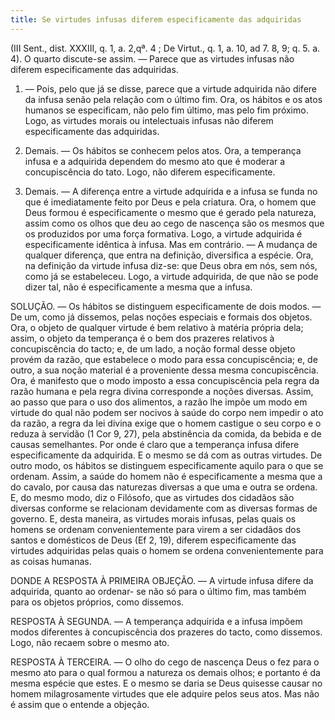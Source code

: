 ```yaml
---
title: Se virtudes infusas diferem especificamente das adquiridas
---
```


(III Sent., dist. XXXIII, q. 1, a. 2,qª. 4 ; De Virtut., q. 1, a. 10, ad 7. 8, 9; q. 5. a. 4).
  O quarto discute-se assim. — Parece que as virtudes infusas não diferem especificamente das adquiridas.  

1. — Pois, pelo que já se disse, parece que a virtude adquirida não difere da infusa senão pela relação com o último fim. Ora, os hábitos e os atos humanos se especificam, não pelo fim último, mas pelo fim próximo. Logo, as virtudes morais ou intelectuais infusas não diferem especificamente das adquiridas.  

2. Demais. — Os hábitos se conhecem pelos atos. Ora, a temperança infusa e a adquirida dependem do mesmo ato que é moderar a concupiscência do tato. Logo, não diferem especificamente.  

3. Demais. — A diferença entre a virtude adquirida e a infusa se funda no que é imediatamente feito por Deus e pela criatura. Ora, o homem que Deus formou é especificamente o mesmo que é gerado pela natureza, assim como os olhos que deu ao cego de nascença são os mesmos que os produzidos por uma força formativa. Logo, a virtude adquirida é especificamente idêntica à infusa. Mas em contrário. — A mudança de qualquer diferença, que entra na definição, diversifica a espécie. Ora, na definição da virtude infusa diz-se: que Deus obra em nós, sem nós, como já se estabeleceu. Logo, a virtude adquirida, de que não se pode dizer tal, não é especificamente a mesma que a infusa.  

SOLUÇÃO. — Os hábitos se distinguem especificamente de dois modos. — De um, como já dissemos, pelas noções especiais e formais dos objetos. Ora, o objeto de qualquer virtude é bem relativo à matéria própria dela; assim, o objeto da temperança é o bem dos prazeres relativos à concupiscência do tacto; e, de um lado, a noção formal desse objeto provém da razão, que estabelece o modo para essa concupiscência; e, de outro, a sua noção material é a proveniente dessa mesma concupiscência. Ora, é manifesto que o modo imposto a essa concupiscência pela regra da razão humana e pela regra divina corresponde a noções diversas. Assim, ao passo que para o uso dos alimentos, a razão lhe impõe um modo em virtude do qual não podem ser nocivos à saúde do corpo nem impedir o ato da razão, a regra da lei divina exige que o homem castigue o seu corpo e o reduza à servidão (1 Cor 9, 27), pela abstinência da comida, da bebida e de causas semelhantes. Por onde é claro que a temperança infusa difere especificamente da adquirida. E o mesmo se dá com as outras virtudes.  De outro modo, os hábitos se distinguem especificamente aquilo para o que se ordenam. Assim, a saúde do homem não é especificamente a mesma que a do cavalo, por causa das naturezas diversas a que uma e outra se ordena. E, do mesmo modo, diz o Filósofo, que as virtudes dos cidadãos são diversas conforme se relacionam devidamente com as diversas formas de governo. E, desta maneira, as virtudes morais infusas, pelas quais os homens se ordenam convenientemente para virem a ser cidadãos dos santos e domésticos de Deus (Ef 2, 19), diferem especificamente das virtudes adquiridas pelas quais o homem se ordena convenientemente para as coisas humanas.  

DONDE A RESPOSTA À PRIMEIRA OBJEÇÃO. — A virtude infusa difere da adquirida, quanto ao ordenar- se não só para o último fim, mas também para os objetos próprios, como dissemos.  

RESPOSTA À SEGUNDA. — A temperança adquirida e a infusa impõem modos diferentes à concupiscência dos prazeres do tacto, como dissemos. Logo, não recaem sobre o mesmo ato.  

RESPOSTA À TERCEIRA. — O olho do cego de nascença Deus o fez para o mesmo ato para o qual formou a natureza os demais olhos; e portanto é da mesma espécie que estes. E o mesmo se daria se Deus quisesse causar no homem milagrosamente virtudes que ele adquire pelos seus atos. Mas não é assim que o entende a objeção.